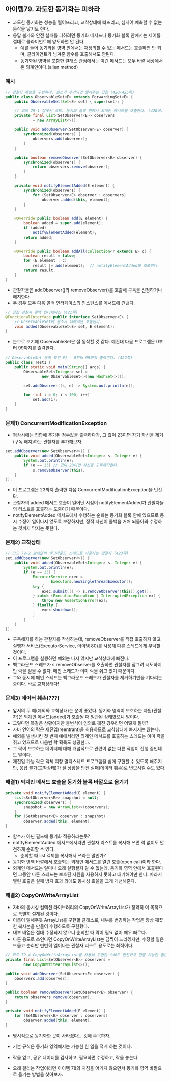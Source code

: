 ## 아이템79. 과도한 동기화는 피하라
- 과도한 동기화는 성능을 떨어뜨리고, 교착상태에 빠뜨리고, 심지어 예측할 수 없는 동작을 낳기도 한다.
- 응답 불가와 안전 실패를 피하려면 동기화 메서드나 동기화 블록 안에서는 제어를 절대로 클라이언트에 양도하면 안 된다.
  - 예를 들어 동기화된 영역 안에서는 재정의할 수 있는 메서드는 호출하면 안 되며, 클라이언트가 넘겨준 함수를 호출해서도 안된다.
  - 동기화된 영역을 포함한 클래스 관점에서는 이런 메서드는 모두 바깥 세상에서 온 외계인이다.(alien method)

### 예시
``` java
// 관찰자 패턴을 구현하여, 원소가 추가되면 알려주는 집합 (420-425쪽)
public class ObservableSet<E> extends ForwardingSet<E> {
    public ObservableSet(Set<E> set) { super(set); }

    // 코드 79-1 잘못된 코드. 동기화 블록 안에서 외계인 메서드를 호출한다. (420쪽)
    private final List<SetObserver<E>> observers
            = new ArrayList<>();

    public void addObserver(SetObserver<E> observer) {
        synchronized(observers) {
            observers.add(observer);
        }
    }

    public boolean removeObserver(SetObserver<E> observer) {
        synchronized(observers) {
            return observers.remove(observer);
        }
    }

    private void notifyElementAdded(E element) {
        synchronized(observers) {
            for (SetObserver<E> observer : observers)
                observer.added(this, element);
        }
    }

    @Override public boolean add(E element) {
        boolean added = super.add(element);
        if (added)
            notifyElementAdded(element);
        return added;
    }

    @Override public boolean addAll(Collection<? extends E> c) {
        boolean result = false;
        for (E element : c)
            result |= add(element);  // notifyElementAdded를 호출한다.
        return result;
    }
}
```
- 관찰자들은 addObserver()와 removeObserver()를 호출해 구독을 신청하거나 해지한다.
- 두 경우 모두 다음 콜백 인터페이스의 인스턴스를 메서드에 건낸다.
``` java
// 집합 관찰자 콜백 인터페이스 (421쪽)
@FunctionalInterface public interface SetObserver<E> {
    // ObservableSet에 원소가 더해지면 호출된다.
    void added(ObservableSet<E> set, E element);
}
```
- 눈으로 보기에 ObservableSet은 잘 동작할 것 같다. 예컨대 다음 프로그램은 0부터 99까지를 출력한다.
``` java
// ObservableSet 동작 확인 #1 - 0부터 99까지 출력한다. (422쪽)
public class Test1 {
    public static void main(String[] args) {
        ObservableSet<Integer> set =
                new ObservableSet<>(new HashSet<>());

        set.addObserver((s, e) -> System.out.println(e));

        for (int i = 0; i < 100; i++)
            set.add(i);
    }
}
```

### 문제1) ConcurrentModificationException
- 평상시에는 집합에 추가된 정수값을 출력하다가, 그 값이 23이면 자기 자신을 제거(구독 해지)하는 관찰자를 추가해보자.
``` java
set.addObserver(new SetObserver<>() {
    public void added(ObservableSet<Integer> s, Integer e) {
        System.out.println(e);
        if (e == 23) // 값이 23이면 자신을 구독해지한다.
            s.removeObserver(this);
    }
});
```
- 이 프로그램은 23까지 출력한 다음 ConcurrentModificationException을 던진다.
- 관찰자의 added 메서드 호출이 일어난 시점이 notifyElementAdded가 관찰자들의 리스트를 호출하는 도중이기 때문이다.
- notifyElementAdded 메서드에서 수행하는 순회는 동기화 블록 안에 있으므로 동시 수정이 일어나지 않도록 보장하지만, 정작 자신이 콜백을 거쳐 되돌아와 수정하는 것까지 막지는 못한다.

### 문제2) 교착상태
``` java
// 코드 79-2 쓸데없이 백그라운드 스레드를 사용하는 관찰자 (423쪽)
set.addObserver(new SetObserver<>() {
    public void added(ObservableSet<Integer> s, Integer e) {
        System.out.println(e);
        if (e == 23) {
            ExecutorService exec =
                    Executors.newSingleThreadExecutor();
            try {
                exec.submit(() -> s.removeObserver(this)).get();
            } catch (ExecutionException | InterruptedException ex) {
                throw new AssertionError(ex);
            } finally {
                exec.shutdown();
            }
        }
    }
});
```
- 구독해지를 하는 관찰자를 작성하는데, removeObserver를 직접 호출하지 않고 실행자 서비스(ExecutorService, 아이템 80)를 사용해 다른 스레드에게 부탁할 것이다.
- 이 프로그램을 실행하면 예외는 나지 않지만 교착상태에 빠진다.
- 백그라운드 스레드가 s.removeObserver를 호출하면 관찰자를 잠그려 시도하지만 락을 얻을 수 없다. 메인 스레드가 이미 락을 쥐고 있기 때문이다.
- 그와 동시에 메인 스레드는 백그라운드 스레드가 관찰자를 제거하기만을 기다리는 중이다. 바로 교착상태다!

### 문제3) 데이터 훼손(???)
- 앞서의 두 예(예외와 교착상태)는 운이 좋았다. 동기화 영역이 보호하는 자원(관찰자)은 외계인 메서드(added)가 호출될 때 일관된 상태였으니 말이다.
- 그렇다면 똑같은 상황이지만 불변식이 임의로 깨진 경우라면 어떻게 될까?
- 자바 언어의 락은 재진입(reentrant)을 허용하므로 교착상태에 빠지지는 않는다.
- 예외를 발생시킨 첫 번째 예에서라면 외계인 메서드를 호출하는 스레드는 이미 락을 쥐고 있으므로 다음번 락 획득도 성공한다.
- 그 락이 보호하는 데이터에 대해 개념적으로 관련이 없는 다른 작업이 진행 중인데도 말이다.
- 재진입 가능 락은 객체 지향 멀티스레드 프로그램을 쉽게 구현할 수 있도록 해주지만, 응답 불가(교착상태)가 될 상황을 안전 실패(데이터 훼손)로 변모시킬 수도 있다.

### 해결1) 외계인 메서드 호출을 동기화 블록 바깥으로 옮기기
``` java
private void notifyElementAdded(E element) {
    List<SetObserver<E>> snapshot = null;
    synchronized(observers) {
        snapshot = new ArrayList<>(observers);
    }
    for (SetObserver<E> observer : snapshot)
        observer.added(this, element);
}
```
- 함수가 아닌 필드에 동기화 적용하라는듯?
- notifyElementAdded 메서드에서라면 관찰자 리스트를 복사해 쓰면 락 없이도 안전하게 순회할 수 있다.
  - 순회할 때 list 객체를 복사해서 쓰라는 말인가?
- 동기화 영역 바깥에서 호출되는 외계인 메서드를 열린 호출(open call)이라 한다.
- 외계인 메서드는 얼마나 오래 실행될지 알 수 없는데, 동기화 영역 안에서 호출된다면 그동안 다른 스레드는 보호된 자원을 사용하지 못하고 대기해야만 한다. 따라서 열린 호출은 실패 방지 효과 외에도 동시성 효율을 크게 개선해준다.

### 해결2) CopyOnWriteArrayList
- 자바의 동시성 컬렉션 라이브러리의 CopyOnWriteArrayList가 정확히 이 목적으로 특별히 설계된 것이다.
- 이름이 말해주듯 ArrayList를 구현할 클래스로, 내부를 변경하는 작업은 항상 깨끗한 복사본을 만들어 수행하도록 구현했다.
- 내부 배열은 절대 수정되지 않으니 순회할 때 락이 필요 없어 매우 빠르다.
- 다른 용도로 쓰인다면 CopyOnWriteArrayList는 끔찍이 느리겠지만, 수정할 일은 드물고 순회만 빈번히 일어나는 관찰자 리스트 용도로는 최적이다.
``` java
// 코드 79-4 CopyOnWriteArrayList를 사용해 구현한 스레드 안전하고 관찰 가능한 집합 (425쪽)
private final List<SetObserver<E>> observers =
        new CopyOnWriteArrayList<>();

public void addObserver(SetObserver<E> observer) {
    observers.add(observer);
}

public boolean removeObserver(SetObserver<E> observer) {
    return observers.remove(observer);
}

private void notifyElementAdded(E element) {
    for (SetObserver<E> observer : observers)
        observer.added(this, element);
}
```
- 명시적으로 동기화한 곳이 사라졌다는 것에 주목하자.

- 기본 규칙은 동기화 영역에서는 가능한 한 일을 적게 하는 것이다.
- 락을 얻고, 공유 데이터를 검사하고, 필요하면 수정하고, 락을 놓는다.
- 오래 걸리는 작업이라면 아이템 78의 지침을 어기지 않으면서 동기화 영역 바깥으로 옮기는 방법을 찾아보자.
